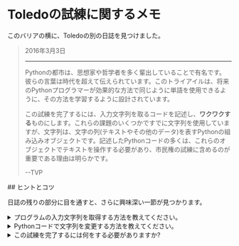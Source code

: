 # Toledoの試練に関するメモ

このバリアの横に、Toledoの別の日誌を見つけました。

<blockquote>
2016年3月3日
<hr/>
<p>
Pythonの都市は、思想家や哲学者を多く輩出していることで有名です。彼らの言葉は時代を超えて伝えられています。このトライアイルは、将来のPythonプログラマーが効果的な方法で同じように単語を使用できるように、その方法を学習するように設計されています。
</p>
<p>
この試練を完了するには、入力文字列を取るコードを記述し、<b>ワクワクする</b>ものにします。これらの課題のいくつかですでに文字列を使用していますが、文字列は、文字の列(テキストやその他のデータ)を表すPythonの組み込みオブジェクトです。記述したPythonコードの多くは、これらのオブジェクトでテキストを操作する必要があり、市民権の試練に含めるのが重要である理由は明らかです。
</p>
<p>
--TVP
</p>
</blockquote>
## ヒントとコツ

日誌の残りの部分に目を通すと、さらに興味深い一節が見つかります。

<details>
<summary>プログラムの入力文字列を取得する方法を教えてください。</summary>
この演習の開始点として使用できるコードをいくつか示します。前と同様に、`sys`モジュールを使用し、入力文字列をコマンドライン引数として読み込みます。

```python
import sys

# Read in an input string passed in to our script as an argument
input_string = sys.argv[1]
output_string = input_string

# Now, print your transformed string:
print(output_string)
```

このプログラムを次のように実行します。

```bash
python3 strings.py "am I stoked enough yet"
```

記述されているように、上記のスターターコードでは、実際には文字列を操作したり変更したりすることはありません。これらの作業は各自で実施してくだい。

</details>
<details>
<summary>Pythonコードで文字列を変更する方法を教えてください。</summary>
技術的には、Python文字列は__不変__であり、作成後は変更できません。代わりに、既存の文字列を使用して値を変換し、新しい文字列を作成します。

Pythonの[文字列オブジェクト](https://docs.python.org/3/library/stdtypes.html#string-methods)には、何らかの変換が適用された新しい文字列を返すための__メソッド__が多数あります。詳細については後で説明しますが、__メソッド__は__関数__(`print`など)であり、オブジェクトの特定の__インスタンス__(コピー)上で動作します。[大文字](https://docs.python.org/3/library/stdtypes.html#str.upper)メソッドが役に立つ場合があります。

```python
new_string = "get stoked".upper()
print(new_string)
```

複数の方法で文字列を結合(__連結__)できますが、代表的なものは`+`演算子を使用する方法です。これは__数値を追加__するために使用するのと同じ演算子ですが、2つ以上の文字列で使用すると、これらの文字列が結合されます。

2つの文字列を結合し、`The NY Mets are my favorite squadron.`の値で完全な文字列を形成する例を次に示します。

```python
part_one = "The NY Mets "
part_two = "are my favorite squadron."

full_message = part_one + part_two
print(full_message)
```

</details>
<details>
<summary>この試練を完了するには何をする必要がありますか?</summary>
次の場所にあるコードフォルダに、新しいファイル`strings.py`を作成します。

```bash
<%= env.TQ_PYTHON_CODE_PATH.value %>
```

このファイルでは、1つの__コマンドライン引数__と文字列を取り、2つの方法で変換します。次のコードを開始点として使用します。

```python
import sys

# Read in an input string passed in to our script as an argument
input_string = sys.argv[1]
output_string = input_string

# Now, print your transformed string:
print(output_string)
```

上記のコードは変更されず、試練の要件を満たしません。入力文字列を出力するだけです。このチュートリアルで説明する方法を使用して、__すべて大文字__に変換し、__感嘆符を3つ__追加した文字列を作成し、__その文字列をコンソールに出力__します。

次のようにコードを実行し、コードをテストできます。

```bash
python3 strings.py "am I stoked enough yet"
```

コードが動作すると、文字列`AM I STOKED ENOUGH YET!!!`が出力されます。

`strings.py`でコードが想定通りに動作するのを確認した後、[*HACK*]ボタンをクリックし、送信します。

</details>
